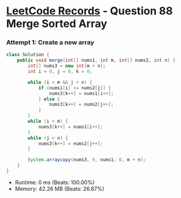 # [LeetCode Records](../README.md) - Question 88 Merge Sorted Array

### Attempt 1: Create a new array
```java
class Solution {
    public void merge(int[] nums1, int m, int[] nums2, int n) {
        int[] nums3 = new int[m + n];
        int i = 0, j = 0, k = 0;

        while (i < m && j < n) {
            if (nums1[i] <= nums2[j]) {
                nums3[k++] = nums1[i++];
            } else {
                nums3[k++] = nums2[j++];
            }
        }
        while (i < m) {
            nums3[k++] = nums1[i++];
        }
        while (j < n) {
            nums3[k++] = nums2[j++];
        }

        System.arraycopy(nums3, 0, nums1, 0, m + n);
    }
}
```
- Runtime: 0 ms (Beats: 100.00%)
- Memory: 42.26 MB (Beats: 26.87%)

<br>
